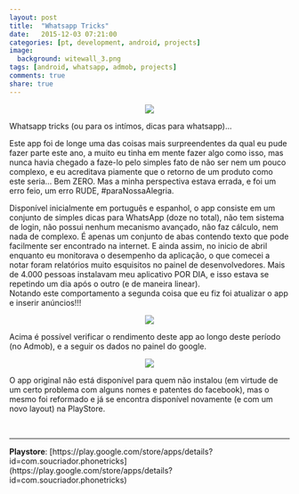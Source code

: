```yaml
---
layout: post
title:  "Whatsapp Tricks"
date:   2015-12-03 07:21:00
categories: [pt, development, android, projects]
image:
  background: witewall_3.png
tags: [android, whatsapp, admob, projects]
comments: true
share: true
---
```

<center>
    <img src="https://blog.jhonattas.com/images/posts/74e15e32069227.566de3c572b7c.png">
</center>

Whatsapp tricks (ou para os intímos, dicas para whatsapp)...
<br/>

Este app foi de longe uma das coisas mais surpreendentes da qual eu pude fazer parte este ano, a muito eu tinha em mente fazer algo como isso, mas nunca havia chegado a faze-lo pelo simples fato de não ser nem um pouco complexo, e eu acreditava piamente que o retorno de um produto como este seria… Bem ZERO. Mas a minha perspectiva estava errada, e foi um erro feio, um erro RUDE, #paraNossaAlegria.
<br/>

Disponível inicialmente em português e espanhol, o app consiste em um conjunto de simples dicas para WhatsApp (doze no total), não tem sistema de login, não possui nenhum mecanismo avançado, não faz cálculo, nem nada de complexo. É apenas um conjunto de abas contendo texto que pode facilmente ser encontrado na internet. E ainda assim, no inicio de abril enquanto eu monitorava o desempenho da aplicação, o que comecei a notar foram relatórios muito esquisitos no painel de desenvolvedores. Mais de 4.000 pessoas instalavam meu aplicativo POR DIA, e isso estava se repetindo um dia após o outro (e de maneira linear).
<br/>
Notando este comportamento a segunda coisa que eu fiz foi atualizar o app e inserir anúncios!!!

<center>
    <img src="https://blog.jhonattas.com/images/posts/captura_de_tela_2015-12-03_02.23.53.png">
</center>


Acima é possível verificar o rendimento deste app ao longo deste período (no Admob), e a seguir os dados no painel do google. 


<center>
    <img src="https://blog.jhonattas.com/images/posts/captura_de_tela_2015-12-03_02.30.16.png">
</center>


O app original não está disponível para quem não instalou (em virtude de um certo problema com alguns nomes e patentes do facebook), mas o mesmo foi reformado e já se encontra disponível novamente (e com um novo layout) na PlayStore.

<br/>
<hr/>
<b>Playstore</b>: [https://play.google.com/store/apps/details?id=com.soucriador.phonetricks](https://play.google.com/store/apps/details?id=com.soucriador.phonetricks)<br/>